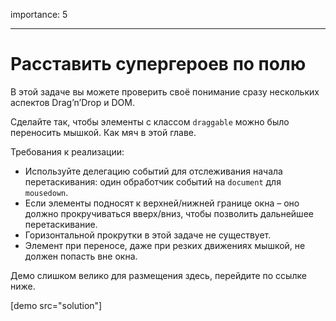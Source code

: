 importance: 5

---

# Расставить супергероев по полю

В этой задаче вы можете проверить своё понимание сразу нескольких аспектов Drag’n’Drop и DOM.

Сделайте так, чтобы элементы с классом `draggable` можно было переносить мышкой. Как мяч в этой главе.

Требования к реализации:

- Используйте делегацию событий для отслеживания начала перетаскивания: один обработчик событий на `document` для `mousedown`. 
- Если элементы подносят к верхней/нижней границе окна – оно должно прокручиваться вверх/вниз, чтобы позволить дальнейшее перетаскивание.
- Горизонтальной прокрутки в этой задаче не существует.
- Элемент при переносе, даже при резких движениях мышкой, не должен попасть вне окна.

Демо слишком велико для размещения здесь, перейдите по ссылке ниже.

[demo src="solution"]
